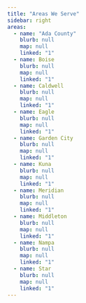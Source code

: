 ```yaml
---
title: "Areas We Serve"
sidebar: right
areas:
  - name: "Ada County"
    blurb: null
    map: null
    linked: "1"
  - name: Boise
    blurb: null
    map: null
    linked: "1"
  - name: Caldwell
    blurb: null
    map: null
    linked: "1"
  - name: Eagle
    blurb: null
    map: null
    linked: "1"
  - name: Garden City
    blurb: null
    map: null
    linked: "1"
  - name: Kuna
    blurb: null
    map: null
    linked: "1"
  - name: Meridian
    blurb: null
    map: null
    linked: "1"
  - name: Middleton
    blurb: null
    map: null
    linked: "1"
  - name: Nampa
    blurb: null
    map: null
    linked: "1"
  - name: Star
    blurb: null
    map: null
    linked: "1"
---
```

